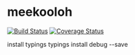 # meekooloh
[![Build Status](https://secure.travis-ci.org/meekooloh/meekooloh.png?branch=master)](https://travis-ci.org/meekooloh/meekooloh)
[![Coverage Status](https://coveralls.io/repos/meekooloh/meekooloh/badge.svg?branch=master)](https://coveralls.io/r/meekooloh/meekooloh/?branch=master)

install typings
    typings install debug --save

